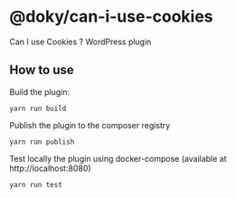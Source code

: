 # @doky/can-i-use-cookies

Can I use Cookies ? WordPress plugin

## How to use

Build the plugin:
```shell script
yarn run build
```

Publish the plugin to the composer registry
```shell script
yarn run publish
```

Test locally the plugin using docker-compose (available at http://localhost:8080)
```shell script
yarn run test
```
